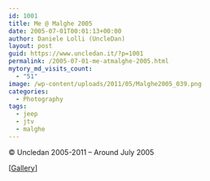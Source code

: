 ```yaml
---
id: 1001
title: Me @ Malghe 2005
date: 2005-07-01T00:01:13+00:00
author: Daniele Lolli (UncleDan)
layout: post
guid: https://www.uncledan.it/?p=1001
permalink: /2005-07-01-me-atmalghe-2005.html
mytory_md_visits_count:
  - "51"
image: /wp-content/uploads/2011/05/Malghe2005_039.png
categories:
  - Photography
tags:
  - jeep
  - jtv
  - malghe
---
```

© Uncledan 2005-2011 &#8211; Around July 2005
  
[<a title="Malghe 2005" href="https://www.uncledan.it/gallery/19-Malghe%202005/Malghe2005_039.jpg" target="_blank">Gallery</a>]